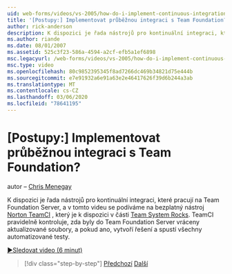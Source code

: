 ```yaml
---
uid: web-forms/videos/vs-2005/how-do-i-implement-continuous-integration-with-team-foundation
title: '[Postupy:] Implementovat průběžnou integraci s Team Foundation? | Dokumenty Microsoft'
author: rick-anderson
description: K dispozici je řada nástrojů pro kontinuální integraci, které pracují nad Team Foundation Server a v tomto videu se podíváme na bezplatný dostupný nástroj pro Norton TeamCI...
ms.author: riande
ms.date: 08/01/2007
ms.assetid: 525c3f23-586a-4594-a2cf-efb5a1ef6898
msc.legacyurl: /web-forms/videos/vs-2005/how-do-i-implement-continuous-integration-with-team-foundation
msc.type: video
ms.openlocfilehash: 80c9852395345f8ad7266dc469b34821d75e444b
ms.sourcegitcommit: e7e91932a6e91a63e2e46417626f39d6b244a3ab
ms.translationtype: MT
ms.contentlocale: cs-CZ
ms.lasthandoff: 03/06/2020
ms.locfileid: "78641195"
---
```

# <a name="how-do-i-implement-continuous-integration-with-team-foundation"></a>[Postupy:] Implementovat průběžnou integraci s Team Foundation?

autor – [Chris Menegay](https://twitter.com/CMenegay)

K dispozici je řada nástrojů pro kontinuální integraci, které pracují na Team Foundation Server, a v tomto videu se podíváme na bezplatný nástroj [Norton TeamCI](http://teamsystemrocks.com/files/12/tools/entry1018.aspx) , který je k dispozici v části [Team System Rocks](http://teamsystemrocks.com/). TeamCI pravidelně kontroluje, zda byly do Team Foundation Server vráceny aktualizované soubory, a pokud ano, vytvoří řešení a spustí všechny automatizované testy.

[&#9654;Sledovat video (6 minut)](https://channel9.msdn.com/Blogs/ASP-NET-Site-Videos/how-do-i-implement-continuous-integration-with-team-foundation)

> [!div class="step-by-step"]
> [Předchozí](how-do-i-discover-application-changes-prior-to-deployment.md)
> [Další](how-do-i-automate-testing-using-team-build.md)
